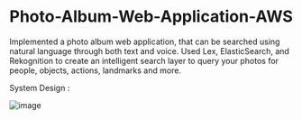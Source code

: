 # Photo-Album-Web-Application-AWS

Implemented a photo album web application, that can be searched using natural language
through both text and voice. Used Lex, ElasticSearch, and
Rekognition to create an intelligent search layer to query your photos for people,
objects, actions, landmarks and more.

System Design :

![image](https://user-images.githubusercontent.com/57378953/120511841-6446ca80-c390-11eb-912f-b2ed9245fb57.png)
